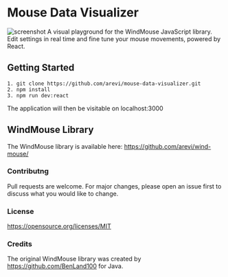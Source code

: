 # Mouse Data Visualizer

![screenshot](https://i.imgur.com/cEnMa0o.png)
A visual playground for the WindMouse JavaScript library. Edit settings in real time and fine tune your mouse movements, powered by React.

## Getting Started

```
1. git clone https://github.com/arevi/mouse-data-visualizer.git
2. npm install
3. npm run dev:react
```

The application will then be visitable on localhost:3000

## WindMouse Library

The WindMouse library is available here: https://github.com/arevi/wind-mouse/

### Contributng

Pull requests are welcome. For major changes, please open an issue first to discuss what you would like to change.

### License

https://opensource.org/licenses/MIT

### Credits

The original WindMouse library was created by https://github.com/BenLand100 for Java.
